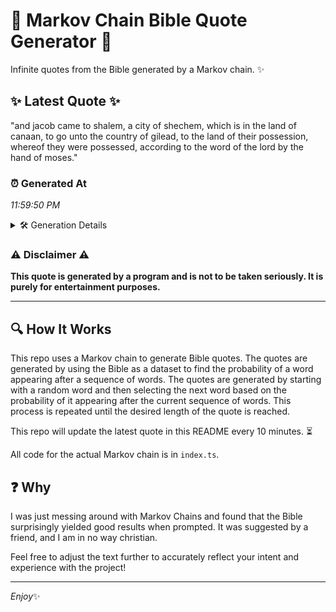 # 📖 Markov Chain Bible Quote Generator 📖

Infinite quotes from the Bible generated by a Markov chain. ✨

## ✨ Latest Quote ✨
"and jacob came to shalem, a city of shechem, which is in the land of canaan, to go unto the country of gilead, to the land of their possession, whereof they were possessed, according to the word of the lord by the hand of moses."

### ⏰ Generated At
*11:59:50 PM*

<details>
    <summary>🛠️ Generation Details</summary>
    <p>
        <strong>🌱 Seed:</strong> and<br>
        <strong>🔄 Iterations:</strong> 44<br>
        <strong>📜 Context History:</strong><br>[ and ]: jacob<br>[ and, jacob ]: came<br>[ and, jacob, came ]: to<br>[ and, jacob, came, to ]: shalem,<br>[ and, jacob, came, to, shalem, ]: a<br>[ and, jacob, came, to, shalem,, a ]: city<br>[ jacob, came, to, shalem,, a, city ]: of<br>[ came, to, shalem,, a, city, of ]: shechem,<br>[ to, shalem,, a, city, of, shechem, ]: which<br>[ shalem,, a, city, of, shechem,, which ]: is<br>[ a, city, of, shechem,, which, is ]: in<br>[ city, of, shechem,, which, is, in ]: the<br>[ of, shechem,, which, is, in, the ]: land<br>[ shechem,, which, is, in, the, land ]: of<br>[ which, is, in, the, land, of ]: canaan,<br>[ is, in, the, land, of, canaan, ]: to<br>[ in, the, land, of, canaan,, to ]: go<br>[ the, land, of, canaan,, to, go ]: unto<br>[ land, of, canaan,, to, go, unto ]: the<br>[ of, canaan,, to, go, unto, the ]: country<br>[ canaan,, to, go, unto, the, country ]: of<br>[ to, go, unto, the, country, of ]: gilead,<br>[ go, unto, the, country, of, gilead, ]: to<br>[ unto, the, country, of, gilead,, to ]: the<br>[ the, country, of, gilead,, to, the ]: land<br>[ country, of, gilead,, to, the, land ]: of<br>[ of, gilead,, to, the, land, of ]: their<br>[ gilead,, to, the, land, of, their ]: possession,<br>[ to, the, land, of, their, possession, ]: whereof<br>[ the, land, of, their, possession,, whereof ]: they<br>[ land, of, their, possession,, whereof, they ]: were<br>[ of, their, possession,, whereof, they, were ]: possessed,<br>[ their, possession,, whereof, they, were, possessed, ]: according<br>[ possession,, whereof, they, were, possessed,, according ]: to<br>[ whereof, they, were, possessed,, according, to ]: the<br>[ they, were, possessed,, according, to, the ]: word<br>[ were, possessed,, according, to, the, word ]: of<br>[ possessed,, according, to, the, word, of ]: the<br>[ according, to, the, word, of, the ]: lord<br>[ to, the, word, of, the, lord ]: by<br>[ the, word, of, the, lord, by ]: the<br>[ word, of, the, lord, by, the ]: hand<br>[ of, the, lord, by, the, hand ]: of<br>[ the, lord, by, the, hand, of ]: moses.<br>
    </p>
</details>

### ⚠️ Disclaimer ⚠️
**This quote is generated by a program and is not to be taken seriously. It is purely for entertainment purposes.**

---

## 🔍 How It Works

This repo uses a Markov chain to generate Bible quotes. The quotes are generated by using the Bible as a dataset to find the probability of a word appearing after a sequence of words. The quotes are generated by starting with a random word and then selecting the next word based on the probability of it appearing after the current sequence of words. This process is repeated until the desired length of the quote is reached.

This repo will update the latest quote in this README every 10 minutes. ⏳

All code for the actual Markov chain is in `index.ts`.

## ❓ Why

I was just messing around with Markov Chains and found that the Bible surprisingly yielded good results when prompted. 
It was suggested by a friend, and I am in no way christian.

Feel free to adjust the text further to accurately reflect your intent and experience with the project!

---

*Enjoy*✨

